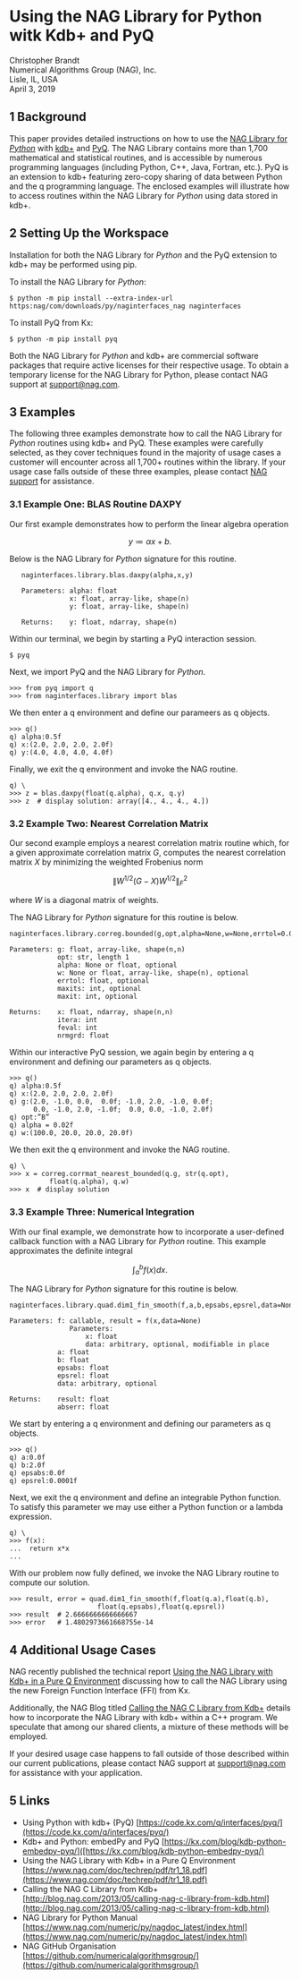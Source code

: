 # Using the NAG Library for Python witk Kdb+ and PyQ

Christopher Brandt <br>
Numerical Algorithms Group (NAG), Inc. <br>
Lisle, IL, USA <br>
April 3, 2019

## 1 Background

This paper provides detailed instructions on how to use the [NAG Library for *Python*](https://www.nag.co.uk/numeric/py/nagdoc_latest/index.html) with [kdb+](https://kx.com/) and [PyQ](https://code.kx.com/q/interfaces/pyq/).  The NAG Library contains more than 1,700 mathematical and statistical routines,  and is accessible by numerous programming languages (including Python, C++, Java, Fortran, etc.).  PyQ is an extension to kdb+ featuring zero-copy sharing of data between Python and the q programming language.  The enclosed examples will illustrate how to access routines within the NAG Library for *Python* using data stored in kdb+.

## 2 Setting Up the Workspace

Installation for both the NAG Library for *Python* and the PyQ extension to kdb+ may be performed using pip.

To install the NAG Library for *Python*:

```
$ python -m pip install --extra-index-url https:nag/com/downloads/py/naginterfaces_nag naginterfaces
```
To install PyQ from Kx:
```
$ python -m pip install pyq
```
Both the NAG Library for *Python* and kdb+ are commercial software packages that require active licenses for their respective usage.  To obtain a temporary license for the NAG Library for Python, please contact NAG support at [support@nag.com](mailto:support@nag.com).

## 3 Examples

The following three examples demonstrate how to call the NAG Library for *Python* routines using kdb+ and PyQ.  These examples were carefully selected, as they cover techniques found in the majority of usage cases a customer will encounter across all 1,700+ routines within the library.  If your usage case falls outside of these three examples, please contact [NAG support](mailto:support@nag.com) for assistance.

### 3.1 Example One: BLAS Routine DAXPY

Our first example demonstrates how to perform the linear algebra operation

$$ y \coloneqq \alpha x + b. $$

Below is the NAG Library for *Python* signature for this routine.

```
   naginterfaces.library.blas.daxpy(alpha,x,y)
   
   Parameters: alpha: float
               x: float, array-like, shape(n)
               y: float, array-like, shape(n)
               
   Returns:    y: float, ndarray, shape(n)
```

Within our terminal, we begin by starting a PyQ interaction session.

```
$ pyq
```

Next, we import PyQ and the NAG Library for *Python*.

```
>>> from pyq import q
>>> from naginterfaces.library import blas
```

We then enter a q environment and define our parameers as q objects.

```
>>> q()
q) alpha:0.5f
q) x:(2.0, 2.0, 2.0, 2.0f)
q) y:(4.0, 4.0, 4.0, 4.0f)
```

Finally, we exit the q environment and invoke the NAG routine.

```
q) \
>>> z = blas.daxpy(float(q.alpha), q.x, q.y)
>>> z  # display solution: array([4., 4., 4., 4.])
```

### 3.2 Example Two: Nearest Correlation Matrix

Our second example employs a nearest correlation matrix routine which, for a given approximate correlation matrix $G$, computes the nearest correlation matrix $X$ by minimizing the weighted Frobenius norm

$$ \Big\lVert W^{1/2}(G - X)W^{1/2} \Big\rVert_{F}^{2} $$

where $W$ is a diagonal matrix of weights.

The NAG Library for *Python* signature for this routine is below.

```
naginterfaces.library.correg.bounded(g,opt,alpha=None,w=None,errtol=0.0,maxits=0,maxit=200)

Parameters: g: float, array-like, shape(n,n)
            opt: str, length 1
            alpha: None or float, optional
            w: None or float, array-like, shape(n), optional
            errtol: float, optional
            maxits: int, optional
            maxit: int, optional

Returns:    x: float, ndarray, shape(n,n)
            itera: int
            feval: int
            nrmgrd: float
```

Within our interactive PyQ session, we again begin by entering a q environment and defining our parameters as q objects.

```
>>> q()
q) alpha:0.5f
q) x:(2.0, 2.0, 2.0, 2.0f)
q) g:(2.0, -1.0, 0.0,  0.0f; -1.0, 2.0, -1.0, 0.0f;
      0.0, -1.0, 2.0, -1.0f;  0.0, 0.0, -1.0, 2.0f)
q) opt:”B” 
q) alpha = 0.02f
q) w:(100.0, 20.0, 20.0, 20.0f)
```

We then exit the q environment and invoke the NAG routine.

```
q) \
>>> x = correg.corrmat_nearest_bounded(q.g, str(q.opt),
          float(q.alpha), q.w)
>>> x  # display solution
```

### 3.3 Example Three: Numerical Integration

With our final example, we demonstrate how to incorporate a user-defined callback function with a NAG Library for *Python* routine.  This example approximates the definite integral

$$ \int_{a}^{b} f(x) dx. $$

The NAG Library for *Python* signature for this routine is below.

```
naginterfaces.library.quad.dim1_fin_smooth(f,a,b,epsabs,epsrel,data=None)

Parameters: f: callable, result = f(x,data=None)
               Parameters:
                   x: float
                   data: arbitrary, optional, modifiable in place
            a: float
            b: float
            epsabs: float
            epsrel: float
            data: arbitrary, optional

Returns:    result: float
            abserr: float
```

We start by entering a q environment and defining our parameters as q objects.

```
>>> q()
q) a:0.0f
q) b:2.0f
q) epsabs:0.0f
q) epsrel:0.0001f 
```

Next, we exit the q environment and define an integrable Python function.  To satisfy this parameter we may use either a Python function or a lambda expression.

```
q) \
>>> f(x):
...  return x*x
...
```

With our problem now fully defined, we invoke the NAG Library routine to compute our solution.

```
>>> result, error = quad.dim1_fin_smooth(f,float(q.a),float(q.b), 
                      float(q.epsabs),float(q.epsrel))
>>> result  # 2.6666666666666667
>>> error   # 1.4802973661668755e-14
```

## 4 Additional Usage Cases

NAG recently published the technical report [Using the NAG Library with Kdb+ in a Pure Q Environment](https://www.nag.com/doc/techrep/pdf/tr1_18.pdf) discussing how to call the NAG Library using the new Foreign Function Interface (FFI) from Kx.  

Additionally, the NAG Blog titled [Calling the NAG C Library from Kdb+](http://blog.nag.com/2013/05/calling-nag-c-library-from-kdb.html) details how to incorporate the NAG Library with kdb+ within a C++ program.  We speculate that among our shared clients, a mixture of these methods will be employed.

If your desired usage case happens to fall outside of those described within our current publications, please contact NAG support at support@nag.com for assistance with your application.

## 5 Links

* Using Python with kdb+ (PyQ) [https://code.kx.com/q/interfaces/pyq/](https://code.kx.com/q/interfaces/pyq/)
* Kdb+ and Python: embedPy and PyQ [https://kx.com/blog/kdb-python-embedpy-pyq/]([https://kx.com/blog/kdb-python-embedpy-pyq/)
* Using the NAG Library with Kdb+ in a Pure Q Environment [https://www.nag.com/doc/techrep/pdf/tr1_18.pdf](https://www.nag.com/doc/techrep/pdf/tr1_18.pdf)
* Calling the NAG C Library from Kdb+ [http://blog.nag.com/2013/05/calling-nag-c-library-from-kdb.html](http://blog.nag.com/2013/05/calling-nag-c-library-from-kdb.html)
* NAG Library for Python Manual [https://www.nag.com/numeric/py/nagdoc_latest/index.html](https://www.nag.com/numeric/py/nagdoc_latest/index.html)
* NAG GitHub Organisation [https://github.com/numericalalgorithmsgroup/](https://github.com/numericalalgorithmsgroup/)
